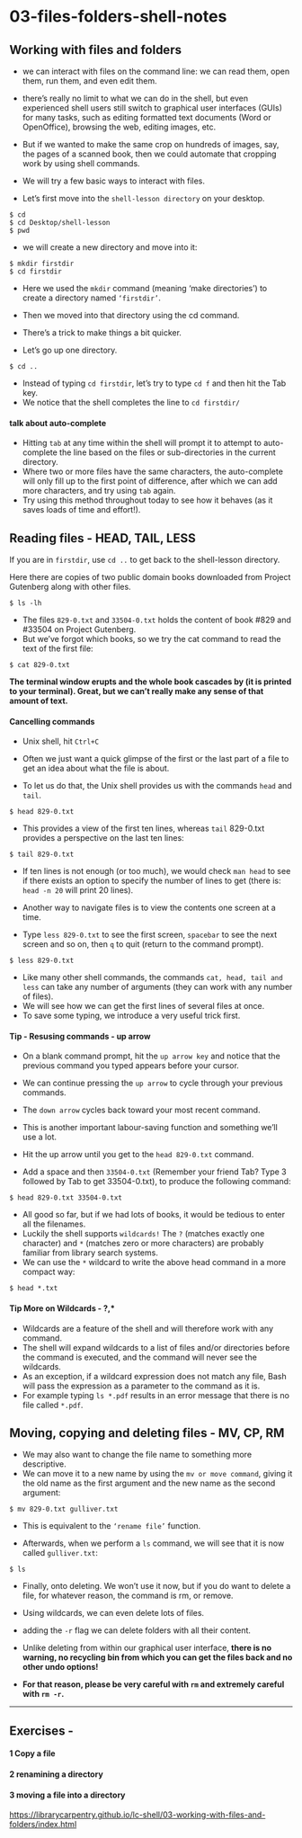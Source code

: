 # 03-files-folders-shell-notes


## Working with files and folders
* we can interact with files on the command line: we can read them, open them, run them, and even edit them. 
* there’s really no limit to what we can do in the shell, but even experienced shell users still switch to graphical user interfaces (GUIs) for many tasks, such as editing formatted text documents (Word or OpenOffice), browsing the web, editing images, etc. 
* But if we wanted to make the same crop on hundreds of images, say, the pages of a scanned book, then we could automate that cropping work by using shell commands.

* We will try a few basic ways to interact with files. 
* Let’s first move into the `shell-lesson directory` on your desktop.
```
$ cd
$ cd Desktop/shell-lesson
$ pwd
```
* we will create a new directory and move into it:
```
$ mkdir firstdir
$ cd firstdir
```
* Here we used the `mkdir` command (meaning ‘make directories’) to create a directory named `‘firstdir’`. 
* Then we moved into that directory using the cd command.

* There’s a trick to make things a bit quicker. 
* Let’s go up one directory.
```
$ cd ..
```
* Instead of typing `cd firstdir`, let’s try to type `cd f` and then hit the Tab key. 
* We notice that the shell completes the line to `cd firstdir/`

#### talk about auto-complete
* Hitting `tab` at any time within the shell will prompt it to attempt to auto-complete the line based on the files or sub-directories in the current directory. 
* Where two or more files have the same characters, the auto-complete will only fill up to the first point of difference, after which we can add more characters, and try using `tab` again. 
* Try using this method throughout today to see how it behaves (as it saves loads of time and effort!).

## Reading files - HEAD, TAIL, LESS
If you are in `firstdir`, use `cd ..` to get back to the shell-lesson directory.

Here there are copies of two public domain books downloaded from Project Gutenberg along with other files.
```
$ ls -lh
```
* The files `829-0.txt` and `33504-0.txt` holds the content of book #829 and #33504 on Project Gutenberg. 
* But we’ve forgot which books, so we try the cat command to read the text of the first file:
```
$ cat 829-0.txt
```
**The terminal window erupts and the whole book cascades by (it is printed to your terminal). Great, but we can’t really make any sense of that amount of text.**

#### Cancelling commands
* Unix shell, hit `Ctrl+C`


* Often we just want a quick glimpse of the first or the last part of a file to get an idea about what the file is about. 
* To let us do that, the Unix shell provides us with the commands `head` and `tail`.
```
$ head 829-0.txt
```

* This provides a view of the first ten lines, whereas `tail` 829-0.txt provides a perspective on the last ten lines:
```
$ tail 829-0.txt
```
* If ten lines is not enough (or too much), we would check `man head` to see if there exists an option to specify the number of lines to get (there is: `head -n 20` will print 20 lines).

* Another way to navigate files is to view the contents one screen at a time. 
* Type `less 829-0.txt` to see the first screen, `spacebar` to see the next screen and so on, then `q` to quit (return to the command prompt).
```
$ less 829-0.txt
```

* Like many other shell commands, the commands `cat, head, tail and less` can take any number of arguments (they can work with any number of files). 
* We will see how we can get the first lines of several files at once. 
* To save some typing, we introduce a very useful trick first.

#### Tip - Resusing commands - up arrow

* On a blank command prompt, hit the `up arrow key` and notice that the previous command you typed appears before your cursor. 
* We can continue pressing the `up arrow` to cycle through your previous commands. 
* The `down arrow` cycles back toward your most recent command. 
* This is another important labour-saving function and something we’ll use a lot.

* Hit the up arrow until you get to the `head 829-0.txt` command. 
* Add a space and then `33504-0.txt` (Remember your friend Tab? Type 3 followed by Tab to get 33504-0.txt), to produce the following command:
```
$ head 829-0.txt 33504-0.txt
```
* All good so far, but if we had lots of books, it would be tedious to enter all the filenames. 
* Luckily the shell supports `wildcards!` The `?` (matches exactly one character) and `*` (matches zero or more characters) are probably familiar from library search systems. 
* We can use the `*` wildcard to write the above head command in a more compact way:
```
$ head *.txt
```

#### Tip More on Wildcards - ?,*

* Wildcards are a feature of the shell and will therefore work with any command. 
* The shell will expand wildcards to a list of files and/or directories before the command is executed, and the command will never see the wildcards. 
* As an exception, if a wildcard expression does not match any file, Bash will pass the expression as a parameter to the command as it is. 
* For example typing `ls *.pdf` results in an error message that there is no file called `*.pdf`.

## Moving, copying and deleting files - MV, CP, RM
* We may also want to change the file name to something more descriptive. 
* We can move it to a new name by using the `mv or move command`, giving it the old name as the first argument and the new name as the second argument:
```
$ mv 829-0.txt gulliver.txt
```
* This is equivalent to the `‘rename file’` function.

* Afterwards, when we perform a `ls` command, we will see that it is now called `gulliver.txt`:
```
$ ls
```
* Finally, onto deleting. We won’t use it now, but if you do want to delete a file, for whatever reason, the command is rm, or remove.

* Using wildcards, we can even delete lots of files. 
* adding the `-r` flag we can delete folders with all their content.

* Unlike deleting from within our graphical user interface, **there is no warning, no recycling bin from which you can get the files back and no other undo options!**
* **For that reason, please be very careful with `rm` and extremely careful with `rm -r`.**


---
## Exercises - 
#### 1 Copy a file
#### 2 renamining a directory
#### 3 moving a file into a directory

https://librarycarpentry.github.io/lc-shell/03-working-with-files-and-folders/index.html

























